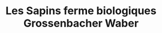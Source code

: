 ---
title: "Les Sapins ferme biologiques Grossenbacher Waber"
url: /colombier-sur-morges-vd/les-sapins-ferme-biologiques-grossenbacher-waber/
shop: Gemüse & Obst
---